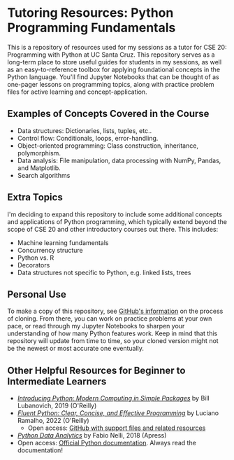 # Tutoring Resources: Python Programming Fundamentals
This is a repository of resources used for my sessions as a tutor for CSE 20: Programming with Python at UC Santa Cruz. This repository serves as a long-term place to store useful guides for students in my sessions, as well as an easy-to-reference toolbox for applying foundational concepts in the Python language. You'll find Jupyter Notebooks that can be thought of as one-pager lessons on programming topics, along with practice problem files for active learning and concept-application.

## Examples of Concepts Covered in the Course
- Data structures: Dictionaries, lists, tuples, etc..
- Control flow: Conditionals, loops, error-handling.
- Object-oriented programming: Class construction, inheritance, polymorphism.
- Data analysis: File manipulation, data processing with NumPy, Pandas, and Matplotlib.
- Search algorithms 

## Extra Topics
I'm deciding to expand this repository to include some additional concepts and applications of Python programming, which typically extend beyond the scope of CSE 20 and other introductory courses out there. This includes:
- Machine learning fundamentals
- Concurrency structure
- Python vs. R
- Decorators
- Data structures not specific to Python, e.g. linked lists, trees

## Personal Use
To make a copy of this repository, see [GitHub's information](https://docs.github.com/en/desktop/contributing-and-collaborating-using-github-desktop/adding-and-cloning-repositories/cloning-and-forking-repositories-from-github-desktop) on the process of cloning. From there, you can work on practice problems at your own pace, or read through my Jupyter Notebooks to sharpen your understanding of how many Python features work. Keep in mind that this repository will update from time to time, so your cloned version might not be the newest or most accurate one eventually.

## Other Helpful Resources for Beginner to Intermediate Learners
- [*Introducing Python: Modern Computing in Simple Packages*](https://www.oreilly.com/library/view/introducing-python-2nd/9781492051374/) by Bill Lubanovich, 2019 (O'Reilly)
- [*Fluent Python: Clear, Concise, and Effective Programming*](https://www.oreilly.com/library/view/fluent-python-2nd/9781492056348/) by Luciano Ramalho, 2022 (O'Reilly)
    - Open access: [GitHub with support files and related resources](https://github.com/fluentpython)
- [*Python Data Analytics*](https://link.springer.com/book/10.1007/978-1-4842-3913-1) by Fabio Nelli, 2018 (Apress)
- Open access: [Official Python documentation](https://www.python.org/doc/). Always read the documentation!

